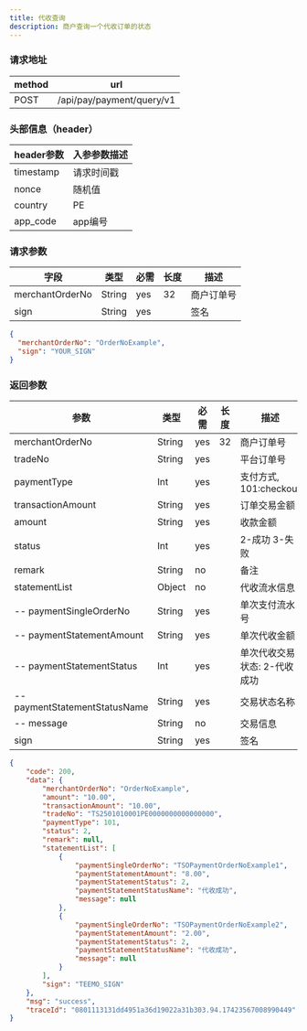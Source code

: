 ```yaml
---
title: 代收查询
description: 商户查询一个代收订单的状态
---
```


### 请求地址

| method | url                       |
| ------ | ------------------------- |
| POST   | /api/pay/payment/query/v1 |

### 头部信息（header）

| header参数                  | 入参参数描述 |
|---------------------------|--------|
| timestamp                 | 请求时间戳  |
| nonce                     | 随机值    |
| country                   | PE |
| app_code                  | app编号  |

### 请求参数

| 字段            | 类型   | 必需 | 长度 | 描述       |
| --------------- | ------ | ---- | ---- | ---------- |
| merchantOrderNo | String | yes  | 32   | 商户订单号 |
| sign            | String | yes  |      | 签名       |

```json title=请求示例
{
  "merchantOrderNo": "OrderNoExample",
  "sign": "YOUR_SIGN"
}
```

### 返回参数

| 参数                          | 类型   | 必需 | 长度 | 描述                          |
| ----------------------------- | ------ | ---- | --- |-----------------------------|
| merchantOrderNo               | String | yes  | 32  | 商户订单号                       |
| tradeNo                       | String | yes  |     | 平台订单号                       |
| paymentType                   | Int    | yes  |     | 支付方式, 101:checkout |
| transactionAmount             | String | yes  |   | 订单交易金额                      |
| amount                        | String | yes  |   | 收款金额                        |
| status                        | Int | yes  |     | 2-成功 3-失败                   |
| remark                        | String | no   |     | 备注                          |
| statementList                 | Object | no   |     | 代收流水信息                      |
| -- paymentSingleOrderNo       | String | yes  |     | 单次支付流水号                     |
| -- paymentStatementAmount     | String | yes  |     | 单次代收金额                      |
| -- paymentStatementStatus     | Int | yes  |     | 单次代收交易状态: 2-代收成功            |
| -- paymentStatementStatusName | String | yes  |     | 交易状态名称                      |
| -- message                    | String | no   |     | 交易信息                        |
| sign                          | String | yes  |     | 签名                          |

```json title=返回示例
{
    "code": 200,
    "data": {
        "merchantOrderNo": "OrderNoExample",
        "amount": "10.00",
        "transactionAmount": "10.00",
        "tradeNo": "TS2501010001PE0000000000000000",
        "paymentType": 101,
        "status": 2,
        "remark": null,
        "statementList": [
            {
                "paymentSingleOrderNo": "TSOPaymentOrderNoExample1",
                "paymentStatementAmount": "8.00",
                "paymentStatementStatus": 2,
                "paymentStatementStatusName": "代收成功",
                "message": null
            },
            {
                "paymentSingleOrderNo": "TSOPaymentOrderNoExample2",
                "paymentStatementAmount": "2.00",
                "paymentStatementStatus": 2,
                "paymentStatementStatusName": "代收成功",
                "message": null
            }
        ],
        "sign": "TEEMO_SIGN"
    },
    "msg": "success",
    "traceId": "0801113131dd4951a36d19022a31b303.94.17423567008990449"
}
```

